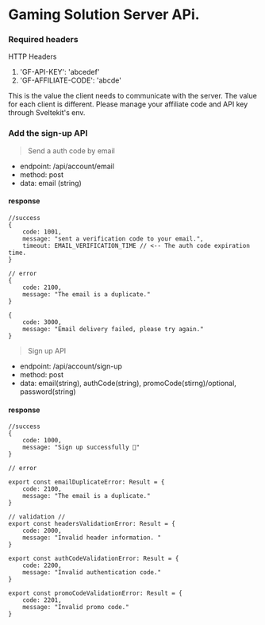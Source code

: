 # Gaming Solution Server APi.
### Required headers
HTTP Headers
1. 'GF-API-KEY': 'abcedef'
2. 'GF-AFFILIATE-CODE': 'abcde'

This is the value the client needs to communicate with the server.
The value for each client is different.
Please manage your affiliate code and API key through Sveltekit's env.

### Add the sign-up API
> Send a auth code by email
- endpoint: /api/account/email
- method: post
- data: email (string)

#### response
````
//success
{
    code: 1001,
    message: "sent a verification code to your email.",
    timeout: EMAIL_VERIFICATION_TIME // <-- The auth code expiration time.
}

// error
{
    code: 2100,
    message: "The email is a duplicate."
}

{
    code: 3000,
    message: "Email delivery failed, please try again."
}
````

> Sign up API
- endpoint: /api/account/sign-up
- method: post
- data: email(string), authCode(string), promoCode(stirng)/optional, password(string)

#### response
````
//success
{
    code: 1000, 
    message: "Sign up successfully 🎉"
}

// error

export const emailDuplicateError: Result = {
    code: 2100,
    message: "The email is a duplicate."
}

// validation //
export const headersValidationError: Result = {
    code: 2000,
    message: "Invalid header information. "
}

export const authCodeValidationError: Result = {
    code: 2200,
    message: "Invalid authentication code."
}

export const promoCodeValidationError: Result = {
    code: 2201,
    message: "Invalid promo code."
}
````
